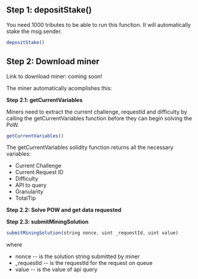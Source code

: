 


## Step 1: depositStake()

You need 1000 tributes to be able to run this function. It will automatically stake the msg.sender. 

```javascript
depositStake() 
```

## Step 2: Download miner
Link to download miner: coming soon!

The miner automatically acomplishes this: 

<b>Step 2.1: getCurrentVariables</b>

Miners need to extract the current challenge, requestId and difficulty by calling the getCurrentVariables function before they can begin solving the PoW.

```javascript
getCurrentVariables()
```
The getCurrentVariables solidity function returns all the necessary variables:

* Current Challenge
* Current Request ID
* Difficulty
* API to query
* Granularity
* TotalTip

<b>Step 2.2: Solve POW and get data requested</b>

<b>Step 2.3: submitMiningSolution</b>

```javascript
submitMiningSolution(string nonce, uint _requestId, uint value)
```

where 

  * nonce -- is the solution string submitted by miner
  * \_requestId -- is the requestId for the request on queue
  * value -- is the value of api query